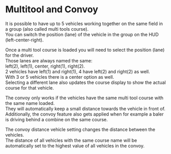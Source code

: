 # Multitool and Convoy

  
It is possible to have up to 5 vehicles working together on the same field in a group (also called multi tools course).  
You can switch the position (lane) of the vehicle in the group on the HUD (left-center-right).  


  
Once a multi tool course is loaded you will need to select the position (lane) for the driver.  
Those lanes are always named the same:  
left(2), left(1), center, right(1), right(2).  
2 vehicles have left(1) and right(1), 4 have left(2) and right(2) as well.  
With 3 or 5 vehicles there is a center option as well.  
Selecting a different lane also updates the course display to show the actual course for that vehicle.  


  
The convoy only works if the vehicles have the same multi tool course with the same name loaded.  
They will automatically keep a small distance towards the vehicle in front of.  
Additionally, the convoy feature also gets applied when for example a baler is driving behind a combine on the same course.  


  
The convoy distance vehicle setting changes the distance between the vehicles.  
The distance of all vehicles with the same course name will be automatically set to the highest value of all vehicles in the convoy.  


